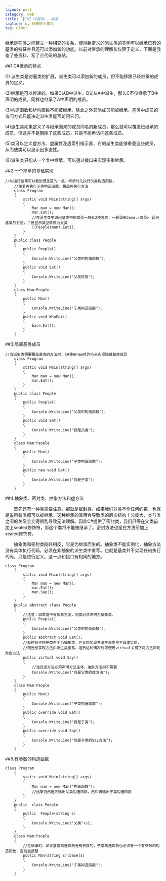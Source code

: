 ```yaml
---
layout: post
category: web
title: 【C#】C#基础 --继承
tagline: by 恬静的小魔龙
tag: Other
---
```


继承是在类之间建立一种相交的关系，使得新定义的派生类的实例可以继承已有的基类的特征并且还可以添加新的功能。以前对继承的理解仅仅限于定义，下面是我查了些资料、写了点代码的总结。

##1.C#继承的特点

(1) 派生类是对基类的扩展，派生类可以添加新的成员，但不能移除已经继承的成员的定义。

(2)继承是可以传递的。如果C从B中派生，B又从A中派生，那么C不仅继承了B中声明的成员，同样也继承了A中声明的成员。

(3)构造函数和析构函数不能被继承，除此之外其他成员能被继承。基类中成员的访问方式只能决定派生类能否访问它们。

(4)派生类如果定义了与继承而来的成员同名的新成员，那么就可以覆盖已继承的成员，但这并不是删除了这些成员，只是不能再访问这些成员。

(5)类可以定义虚方法、虚属性及虚索引指示器，它的派生类能够重载这些成员，从而使类可以展示出多态性。

(6)派生类只能从一个类中继承，可以通过接口来实现多重继承。

##2.一个简单的基础实现

```
//从运行结果可以看到很重要的一点，继承时先执行父类构造函数，
    //接着再执行子类构造函数，最后再执行方法
    class Program
    {
        static void Main(string[] args)
        {
            Man man = new Man();
            man.Eat();
            //在派生类中访问基类中的成员一般有2种方式，一是调用base.<成员> 调用基类的方法，二是显示类型转换为父类
            ((People)man).Eat();
        }
    }
    public class People
    {
        public People()
        {
            Console.WriteLine("父类的构造函数");
        }
        public void Eat()
        {
            Console.WriteLine("父类吃饭");
        }
    }
    class Man:People
    {
        public Man()
        {
            Console.WriteLine("子类构造函数");
        }
        public void WhoEat()
        {
            base.Eat();
        }
    }
```
##3.隐藏基类成员

```
//当派生类需要覆盖基类的方法时，C#使用new修饰符来实现隐藏基类成员
    class Program
    {
        static void Main(string[] args)
        {
            Man man = new Man();
            man.Eat();
        }
    }
    public class People
    {
        public People()
        {
            Console.WriteLine("父类的构造函数");
        }
        public void Eat()
        {
            Console.WriteLine("我是父类");
        }
    }
    class Man:People
    {   
        public Man()
        {
            Console.WriteLine("子类构造函数");
        }
        public new void Eat()
        {
            Console.WriteLine("我是子类");
        }
    }
```
##4.抽象类、密封类、抽象方法和虚方法

　　首先还有一种类需要注意，那就是密封类。如果我们对类不作任何约束，也就是说所有类都可以被继承，这种继承的滥用会导致类的层次结构十分庞大，类与类之间的关系会变得很乱导致无法理解。因此C#提供了密封类，我们只需在父类前加上sealed修饰符，那这个类将不能被继承了。密封方法也是在方法前加上sealed修饰符。

　　抽象类和密封类刚好相反，它是为继承而生的。抽象类不能实例化，抽象方法没有具体执行代码，必须在非抽象的派生类中重写。也就是基类并不实现任何执行代码，只是进行定义。这一点和接口有相同的地方。
　　

```
class Program
    {
        static void Main(string[] args)
        {
            Man man = new Man();
            man.Eat();
            man.Say();
        }
    }
    public abstract class People
    {
        //注意：如果类中有抽象方法，则类必须声明为抽象类。
        public People()
        {
            Console.WriteLine("父类的构造函数");
        }
        public abstract void Eat();
        //有时候不想把类声明为抽象类，但又想实现方法在基类里不具体实现，
        //而是想实现方法由派生类重写。遇到这种情况时可使用virtual关键字将方法声明为虚方法
        public virtual void Say()
        {
            //注意虚方法必须声明方法主体，抽象方法则不需要
            Console.WriteLine("我是父类的虚方法");
        }
    }
    class Man:People
    {   
        public Man()
        {
            Console.WriteLine("子类构造函数");
        }
        public override void Eat()
        {
            Console.WriteLine("我是子类");
        }
        public override void Say()
        {
            Console.WriteLine("我是子类的Say方法");
        }
    }
```
##5.有参数的构造函数　

```
class Program
    {
        static void Main(string[] args)
        {
            Man man = new Man("构造函数");
            //结果仍然是先输出父类构造函数，然后再输出子类构造函数
        }
    }
    public  class People
    {
        public  People(string s)
        {
            Console.WriteLine("父类"+s);
        }
    }
    class Man:People
    {   
        //在继承时，如果基类构造函数是有参数的，子类构造函数也必须有一个有参数的构造函数，否则会报错
        public Man(string s):base(s)
        {
            Console.WriteLine("子类构造函数");
        }
    }
```
